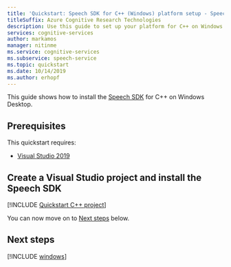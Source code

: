 ```yaml
---
title: 'Quickstart: Speech SDK for C++ (Windows) platform setup - Speech service'
titleSuffix: Azure Cognitive Research Technologies
description: Use this guide to set up your platform for C++ on Windows Desktop with the Speech service SDK.
services: cognitive-services
author: markamos
manager: nitinme
ms.service: cognitive-services
ms.subservice: speech-service
ms.topic: quickstart
ms.date: 10/14/2019
ms.author: erhopf
---
```


This guide shows how to install the [Speech SDK](~/articles/cognitive-services/speech-service/speech-sdk.md) for C++ on Windows Desktop.

## Prerequisites

This quickstart requires:

* [Visual Studio 2019](https://visualstudio.microsoft.com/downloads/)

## Create a Visual Studio project and install the Speech SDK

[!INCLUDE [Quickstart C++ project](~/includes/cognitive-services-speech-service-quickstart-cpp-create-proj.md)]

You can now move on to [Next steps](#next-steps) below.

## Next steps

[!INCLUDE [windows](../quickstart-list.md)]